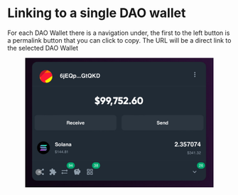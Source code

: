 # Linking to a single DAO wallet

For each DAO Wallet there is a navigation under, the first to the left button is a permalink button that you can click to copy. The URL will be a direct link to the selected DAO Wallet

<figure><img src="../../../.gitbook/assets/IMG_0513.jpeg" alt=""><figcaption></figcaption></figure>
